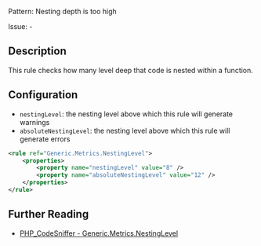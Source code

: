 Pattern: Nesting depth is too high

Issue: -

## Description

This rule checks how many level deep that code is nested within a function.

## Configuration

* `nestingLevel`: the nesting level above which this rule will generate warnings
* `absoluteNestingLevel`: the nesting level above which this rule will generate errors

```xml
<rule ref="Generic.Metrics.NestingLevel">
    <properties>
        <property name="nestingLevel" value="8" />
        <property name="absoluteNestingLevel" value="12" />
    </properties>
</rule>
```

## Further Reading

* [PHP_CodeSniffer - Generic.Metrics.NestingLevel](https://github.com/PHPCSStandards/PHP_CodeSniffer/blob/master/src/Standards/Generic/Sniffs/Metrics/NestingLevelSniff.php)
